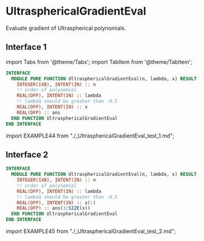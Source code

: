 # UltrasphericalGradientEval

Evaluate gradient of Ultraspherical polynomials.

## Interface 1

import Tabs from '@theme/Tabs';
import TabItem from '@theme/TabItem';

<Tabs>
<TabItem value="interface" label="܀ Interface" default>

```fortran
INTERFACE
  MODULE PURE FUNCTION UltrasphericalGradientEval(n, lambda, x) RESULT(ans)
    INTEGER(I4B), INTENT(IN) :: n
    !! order of polynomial
    REAL(DFP), INTENT(IN) :: lambda
    !! lambda should be greater than -0.5
    REAL(DFP), INTENT(IN) :: x
    REAL(DFP) :: ans
  END FUNCTION UltrasphericalGradientEval
END INTERFACE
```

</TabItem>

<TabItem value="example" label="️܀ See example">

import EXAMPLE44 from "./_UltrasphericalGradientEval_test_1.md";

<EXAMPLE44 />

</TabItem>

<TabItem value="close" label="↢ ">

</TabItem>
</Tabs>

## Interface 2

<Tabs>
<TabItem value="interface" label="܀ Interface" default>

```fortran
INTERFACE
  MODULE PURE FUNCTION UltrasphericalGradientEval(n, lambda, x) RESULT(ans)
    INTEGER(I4B), INTENT(IN) :: n
    !! order of polynomial
    REAL(DFP), INTENT(IN) :: lambda
    !! lambda should be greater than -0.5
    REAL(DFP), INTENT(IN) :: x(:)
    REAL(DFP) :: ans(1:SIZE(x))
  END FUNCTION UltrasphericalGradientEval
END INTERFACE
```

</TabItem>

<TabItem value="example" label="️܀ See example">

import EXAMPLE45 from "./_UltrasphericalGradientEval_test_2.md";

<EXAMPLE45 />

</TabItem>

<TabItem value="close" label="↢ ">

</TabItem>
</Tabs>
